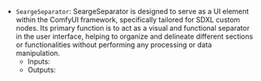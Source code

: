 - `SeargeSeparator`: SeargeSeparator is designed to serve as a UI element within the ComfyUI framework, specifically tailored for SDXL custom nodes. Its primary function is to act as a visual and functional separator in the user interface, helping to organize and delineate different sections or functionalities without performing any processing or data manipulation.
    - Inputs:
    - Outputs:

